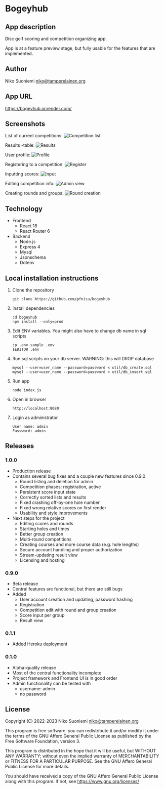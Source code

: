 # Bogeyhub

## App description

Disc golf scoring and competition organizing app.

App is at a feature preview stage, but fully usable for the features that are implemented.

## Author

Niko Suoniemi <niko@tamperelainen.org>

## App URL

<https://bogeyhub.onrender.com/>

## Screenshots

List of current competitions:
![Competition list](/../screenshots/screenshots/complist.png?raw=true)

Results -table:
![Results](/../screenshots/screenshots/scoretable.png?raw=true)

User profile:
![Profile](/../screenshots/screenshots/profile.png?raw=true)

Registering to a competition:
![Register](/../screenshots/screenshots/register.png?raw=true)

Inputting scores:
![Input](/../screenshots/screenshots/scoreinput.png?raw=true)

Editing competition info:
![Admin view](/../screenshots/screenshots/admin.png?raw=true)

Creating rounds and groups:
![Round creation](/../screenshots/screenshots/createround.png?raw=true)

## Technology

* Frontend
    * React 18
    * React Router 6
* Backend
    * Node.js
    * Express 4
    * Mysql
    * Jsonschema
    * Dotenv

## Local installation instructions

1. Clone the repository
    ```
    git clone https://github.com/pfnisu/bogeyhub
    ```
2. Install dependencies
    ```
    cd bogeyhub
    npm install --only=prod
    ```
3. Edit ENV variables. You might also have to change db name in sql scripts
    ```
    cp .env.sample .env
    $EDITOR .env
    ```
4. Run sql scripts on your db server. WARNING: this will DROP database
    ```
    mysql --user=user_name --password=password < util/db_create.sql
    mysql --user=user_name --password=password < util/db_insert.sql
    ```
5. Run app
    ```
    node index.js
    ```
6. Open in browser
    ```
    http://localhost:8080
    ```
7. Login as administrator
    ```
    User name: admin
    Password: admin
    ```

## Releases

### 1.0.0

* Production release
* Contains several bug fixes and a couple new features since 0.9.0
    * Round listing and deletion for admin
    * Competition phases: registration, active
    * Persistent score input state
    * Correctly sorted lists and results
    * Fixed crashing off-by-one hole number
    * Fixed wrong relative scores on first render
    * Usability and style improvements
* Next steps for the project
    * Editing scores and rounds
    * Starting holes and times
    * Better group creation
    * Multi-round competitions
    * Creating courses and more course data (e.g. hole lengths)
    * Secure account handling and proper authorization
    * Stream-updating result view
    * Licensing and hosting

### 0.9.0

* Beta release
* Central features are functional, but there are still bugs
* Added
    * User account creation and updating, password hashing
    * Registration
    * Competition edit with round and group creation
    * Score input per group
    * Result view

### 0.1.1

* Added Heroku deployment

### 0.1.0

* Alpha-quality release
* Most of the central functionality incomplete
* Project framework and Frontend UI is in good order
* Admin functionality can be tested with
    * username: admin
    * no password

## License

Copyright (C) 2022-2023 Niko Suoniemi <niko@tamperelainen.org>

This program is free software: you can redistribute it and/or modify it under the terms of the GNU Affero General Public License as published by the Free Software Foundation, version 3.

This program is distributed in the hope that it will be useful, but WITHOUT ANY WARRANTY; without even the implied warranty of MERCHANTABILITY or FITNESS FOR A PARTICULAR PURPOSE. See the GNU Affero General Public License for more details.

You should have received a copy of the GNU Affero General Public License along with this program. If not, see <https://www.gnu.org/licenses/>
